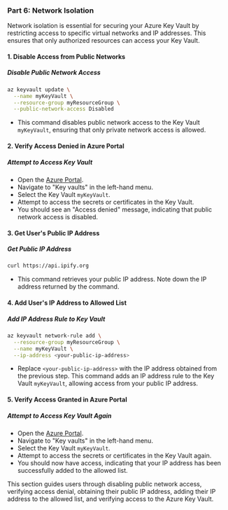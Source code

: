 ### Part 6: Network Isolation

Network isolation is essential for securing your Azure Key Vault by restricting access to specific virtual networks and IP addresses. This ensures that only authorized resources can access your Key Vault.

#### 1. Disable Access from Public Networks

##### **Disable Public Network Access**

```bash
az keyvault update \
  --name myKeyVault \
  --resource-group myResourceGroup \
  --public-network-access Disabled
```

- This command disables public network access to the Key Vault `myKeyVault`, ensuring that only private network access is allowed.

#### 2. Verify Access Denied in Azure Portal

##### **Attempt to Access Key Vault**

- Open the [Azure Portal](https://portal.azure.com/).
- Navigate to "Key vaults" in the left-hand menu.
- Select the Key Vault `myKeyVault`.
- Attempt to access the secrets or certificates in the Key Vault.
- You should see an "Access denied" message, indicating that public network access is disabled.

#### 3. Get User's Public IP Address

##### **Get Public IP Address**

```bash
curl https://api.ipify.org
```

- This command retrieves your public IP address. Note down the IP address returned by the command.

#### 4. Add User's IP Address to Allowed List

##### **Add IP Address Rule to Key Vault**

```bash
az keyvault network-rule add \
  --resource-group myResourceGroup \
  --name myKeyVault \
  --ip-address <your-public-ip-address>
```

- Replace `<your-public-ip-address>` with the IP address obtained from the previous step. This command adds an IP address rule to the Key Vault `myKeyVault`, allowing access from your public IP address.

#### 5. Verify Access Granted in Azure Portal

##### **Attempt to Access Key Vault Again**

- Open the [Azure Portal](https://portal.azure.com/).
- Navigate to "Key vaults" in the left-hand menu.
- Select the Key Vault `myKeyVault`.
- Attempt to access the secrets or certificates in the Key Vault again.
- You should now have access, indicating that your IP address has been successfully added to the allowed list.

This section guides users through disabling public network access, verifying access denial, obtaining their public IP address, adding their IP address to the allowed list, and verifying access to the Azure Key Vault.